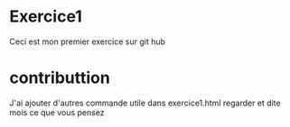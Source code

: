 # Exercice1
Ceci est mon premier exercice sur git hub
# contributtion
J'ai ajouter d'autres commande utile dans exercice1.html regarder et dite mois ce que vous pensez